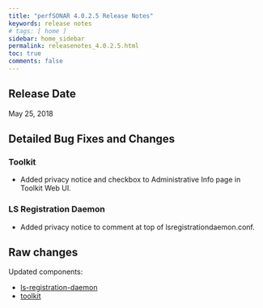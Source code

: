 ```yaml
---
title: "perfSONAR 4.0.2.5 Release Notes"
keywords: release notes
# tags: [ home ]
sidebar: home_sidebar
permalink: releasenotes_4.0.2.5.html
toc: true
comments: false
---
```


Release Date
------------

May 25, 2018

Detailed Bug Fixes and Changes
------------------------------

### Toolkit

-   Added privacy notice and checkbox to Administrative Info page in
    Toolkit Web UI.

### LS Registration Daemon

-   Added privacy notice to comment at top of lsregistrationdaemon.conf.

Raw changes
-----------

Updated components:

-   [ls-registration-daemon](https://github.com/perfsonar/ls-registration-daemon/compare/4.0.2.1...4.0.2.2)
-   [toolkit](https://github.com/perfsonar/toolkit/compare/4.0.2.4...4.0.2.5)
